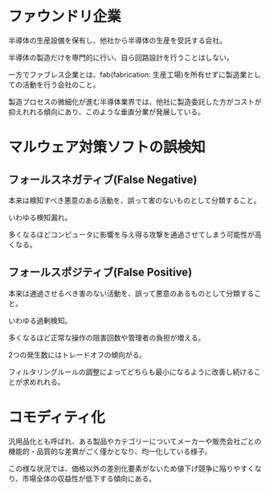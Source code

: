 # ファウンドリ企業

半導体の生産設備を保有し、他社から半導体の生産を受託する会社。

半導体の製造だけを専門的に行い、自ら回路設計を行うことはしない。

一方でファブレス企業とは、fab(fabrication: 生産工場)を所有せずに製造業としての活動を行う会社のこと。

製造プロセスの微細化が進む半導体業界では、他社に製造委託した方がコストが抑えれれる傾向にあり、このような垂直分業が発展している。

# マルウェア対策ソフトの誤検知

## フォールスネガティブ(False Negative)

本来は検知すべき悪意のある活動を、誤って害のないものとして分類すること。

いわゆる検知漏れ。

多くなるほどコンピュータに影響を与え得る攻撃を通過させてしまう可能性が高くなる。

## フォールスポジティブ(False Positive)

本来は通過させるべき害のない活動を、誤って悪意のあるものとして分類すること。

いわゆる過剰検知。

多くなるほど正常な操作の阻害回数や管理者の負担が増える。

2つの発生数にはトレードオフの傾向がる。

フィルタリングルールの調整によってどちらも最小になるように改善し続けることが求めれれる。

# コモディティ化

汎用品化とも呼ばれ、ある製品やカテゴリーについてメーカーや販売会社ごとの機能的・品質的な差異がごく僅かとなり、均一化している様子。

この様な状況では、価格以外の差別化要素がないため値下げ競争に陥りやすくなり、市場全体の収益性が低下する傾向にある。

